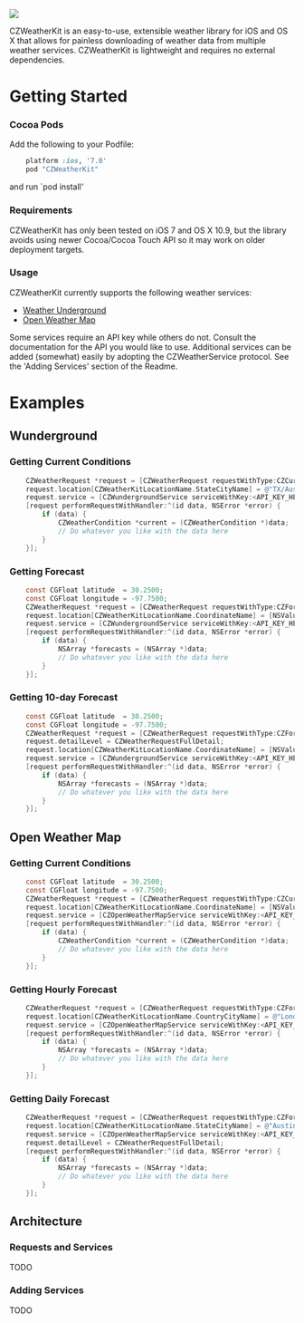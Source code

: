 ![](https://raw.githubusercontent.com/comyarzaheri/CZWeatherKit/master/Meta/czweatherkit_header.png?token=3284227__eyJzY29wZSI6IlJhd0Jsb2I6Y29teWFyemFoZXJpL0NaV2VhdGhlcktpdC9tYXN0ZXIvTWV0YS9jendlYXRoZXJraXRfaGVhZGVyLnBuZyIsImV4cGlyZXMiOjE0MDE1MTM3NTF9--b8641653a8eef5f1c67badeda79aa443b1836006)

CZWeatherKit is an easy-to-use, extensible weather library for iOS and OS X that allows for painless downloading of weather data from multiple weather services. CZWeatherKit is lightweight and requires no external dependencies.

# Getting Started

### Cocoa Pods

Add the following to your Podfile:

```ruby
    platform :ios, '7.0'
    pod "CZWeatherKit"
```

and run `pod install'

### Requirements

CZWeatherKit has only been tested on iOS 7 and OS X 10.9, but the library avoids using newer Cocoa/Cocoa Touch API so it may work on older deployment targets. 

### Usage

CZWeatherKit currently supports the following weather services:
  * [Weather Underground](http://www.wunderground.com/weather/api/)
  * [Open Weather Map](http://openweathermap.org/API)

Some services require an API key while others do not. Consult the documentation for the API you would like to use. Additional services can be added (somewhat) easily by adopting the CZWeatherService protocol. See the 'Adding Services' section of the Readme.


# Examples

## Wunderground

### Getting Current Conditions

```objective-c 
    CZWeatherRequest *request = [CZWeatherRequest requestWithType:CZCurrentConditionsRequestType];
    request.location[CZWeatherKitLocationName.StateCityName] = @"TX/Austin";
    request.service = [CZWundergroundService serviceWithKey:<API_KEY_HERE>];
    [request performRequestWithHandler:^(id data, NSError *error) {
        if (data) {
            CZWeatherCondition *current = (CZWeatherCondition *)data;
            // Do whatever you like with the data here
        }
    }];
```

### Getting Forecast

```objective-c 
    const CGFloat latitude  = 30.2500;
    const CGFloat longitude = -97.7500;
    CZWeatherRequest *request = [CZWeatherRequest requestWithType:CZForecastRequestType];
    request.location[CZWeatherKitLocationName.CoordinateName] = [NSValue valueWithCGPoint:CGPointMake(latitude, longitude)];
    request.service = [CZWundergroundService serviceWithKey:<API_KEY_HERE>];
    [request performRequestWithHandler:^(id data, NSError *error) {
        if (data) {
            NSArray *forecasts = (NSArray *)data;
            // Do whatever you like with the data here
        }
    }];
```

### Getting 10-day Forecast

```objective-c 
    const CGFloat latitude  = 30.2500;
    const CGFloat longitude = -97.7500;
    CZWeatherRequest *request = [CZWeatherRequest requestWithType:CZForecastRequestType];
    request.detailLevel = CZWeatherRequestFullDetail;
    request.location[CZWeatherKitLocationName.CoordinateName] = [NSValue valueWithCGPoint:CGPointMake(latitude, longitude)];
    request.service = [CZWundergroundService serviceWithKey:<API_KEY_HERE>];
    [request performRequestWithHandler:^(id data, NSError *error) {
        if (data) {
            NSArray *forecasts = (NSArray *)data;
            // Do whatever you like with the data here
        }
    }];
```


## Open Weather Map 

### Getting Current Conditions

```objective-c 
    const CGFloat latitude  = 30.2500;
    const CGFloat longitude = -97.7500;
    CZWeatherRequest *request = [CZWeatherRequest requestWithType:CZCurrentConditionsRequestType];
    request.location[CZWeatherKitLocationName.CoordinateName] = [NSValue valueWithCGPoint:CGPointMake(latitude, longitude)];
    request.service = [CZOpenWeatherMapService serviceWithKey:<API_KEY_HERE>];
    [request performRequestWithHandler:^(id data, NSError *error) {
        if (data) {
            CZWeatherCondition *current = (CZWeatherCondition *)data;
            // Do whatever you like with the data here
        }
    }];
```

### Getting Hourly Forecast

```objective-c
    CZWeatherRequest *request = [CZWeatherRequest requestWithType:CZForecastRequestType];
    request.location[CZWeatherKitLocationName.CountryCityName] = @"London,UK";
    request.service = [CZOpenWeatherMapService serviceWithKey:<API_KEY_HERE>];
    [request performRequestWithHandler:^(id data, NSError *error) {
        if (data) {
            NSArray *forecasts = (NSArray *)data;
            // Do whatever you like with the data here
        }
    }];
```

### Getting Daily Forecast

```objective-c
    CZWeatherRequest *request = [CZWeatherRequest requestWithType:CZForecastRequestType];
    request.location[CZWeatherKitLocationName.StateCityName] = @"Austin,TX";
    request.service = [CZOpenWeatherMapService serviceWithKey:<API_KEY_HERE>];
    request.detailLevel = CZWeatherRequestFullDetail;
    [request performRequestWithHandler:^(id data, NSError *error) {
        if (data) {
            NSArray *forecasts = (NSArray *)data;
            // Do whatever you like with the data here
        }
    }];
```


## Architecture

### Requests and Services

TODO

### Adding Services

TODO
